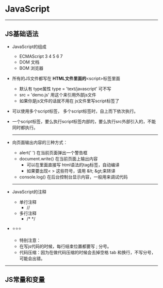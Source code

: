 # JavaScript
---

## JS基础语法

+ JavaScript的组成

  + ECMAScript 3 4 5 6 7
  + DOM 文档
  + BOM 浏览器

+ 所有的JS文件都写在 **HTML文件里面的**\<script>标签里面

  + 默认有 type属性 type = 'text/javascript' 可不写
  + src = 'demo.js' 用这个来引用外部js文件
  + 如果你是js文件的话就不用在 js文件里写script标签了

+ 可以使用多个script标签， 多个script标签时，自上而下依次执行。

+ 一个script标签，要么执行script标签内部的，要么执行src外部引入的，不能同时都执行。

  ----

  

+ 向页面输出内容的三种方式：

  + alert('  ') 在当前页面弹出一个警告框
  + document.write() 在当前页面上输出内容
    + 可以在里面直接写 html语法的tag标签，自动编译
    + 如果要出现\< \> 这些符号，请用 \&lt; \&gt;来转译
  + console.log() 在后台控制台显示内容，一般用来调试代码

  ---

  

+ JavaScript的注释

  + 单行注释
    +  //
  + 多行注释
    + /*                    */

+ :star::star::star:

  + 特别注意：
  + 在写js代码的时候，每行结束位置都要写  ;  分号。
  + 代码压缩：因为在做代码压缩的时候会去掉空格 tab 和换行，不写分号，可能会出错。



---

## JS常量和变量

